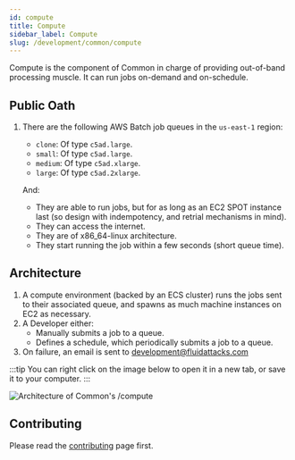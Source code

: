 ```yaml
---
id: compute
title: Compute
sidebar_label: Compute
slug: /development/common/compute
---
```


Compute is the component of Common
in charge of providing out-of-band processing muscle.
It can run jobs on-demand
and on-schedule.

## Public Oath

1. There are the following AWS Batch job queues in the `us-east-1` region:

   - `clone`: Of type `c5ad.large`.
   - `small`: Of type `c5ad.large`.
   - `medium`: Of type `c5ad.xlarge`.
   - `large`: Of type `c5ad.2xlarge`.

   And:

   - They are able to run jobs,
     but for as long as an EC2 SPOT instance last
     (so design with indempotency, and retrial mechanisms in mind).
   - They can access the internet.
   - They are of x86_64-linux architecture.
   - They start running the job within a few seconds (short queue time).

## Architecture

1. A compute environment (backed by an ECS cluster)
   runs the jobs sent to their associated queue,
   and spawns as much machine instances on EC2 as necessary.
1. A Developer either:
   - Manually submits a job to a queue.
   - Defines a schedule,
     which periodically submits a job to a queue.
1. On failure, an email is sent to development@fluidattacks.com

:::tip
You can right click on the image below
to open it in a new tab,
or save it to your computer.
:::

![Architecture of Common's /compute](./compute-arch.dot.svg)

## Contributing

Please read the
[contributing](/development/contributing) page first.
